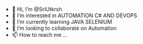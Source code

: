 - 👋 Hi, I’m @SriUtkrsh
- 👀 I’m interested in AUTOMATION C# AND DEVOPS
- 🌱 I’m currently learning JAVA SELENIUM
- 💞️ I’m looking to collaborate on Automation
- 📫 How to reach me ... 

<!---
SriUtkrsh/SriUtkrsh is a ✨ special ✨ repository because its `README.md` (this file) appears on your GitHub profile.
You can click the Preview link to take a look at your changes.
--->
